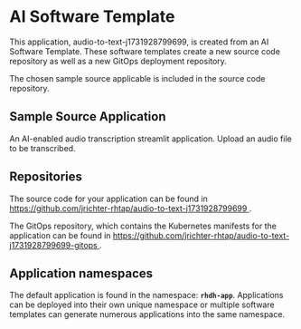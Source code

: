 # AI Software Template

This application, audio-to-text-j1731928799699, is created from an AI Software Template. These software templates create a new source code repository as well as a new GitOps deployment repository.

The chosen sample source applicable is included in the source code repository.

## Sample Source Application

An AI-enabled audio transcription streamlit application. Upload an audio file to be transcribed.

## Repositories

The source code for your application can be found in [https://github.com/jrichter-rhtap/audio-to-text-j1731928799699 ](https://github.com/jrichter-rhtap/audio-to-text-j1731928799699 ).
 
The GitOps repository, which contains the Kubernetes manifests for the application can be found in 
[https://github.com/jrichter-rhtap/audio-to-text-j1731928799699-gitops ](https://github.com/jrichter-rhtap/audio-to-text-j1731928799699-gitops ). 

## Application namespaces 

The default application is found in the namespace: **`rhdh-app`**. Applications can be deployed into their own unique namespace or multiple software templates can generate numerous applications into the same namespace.